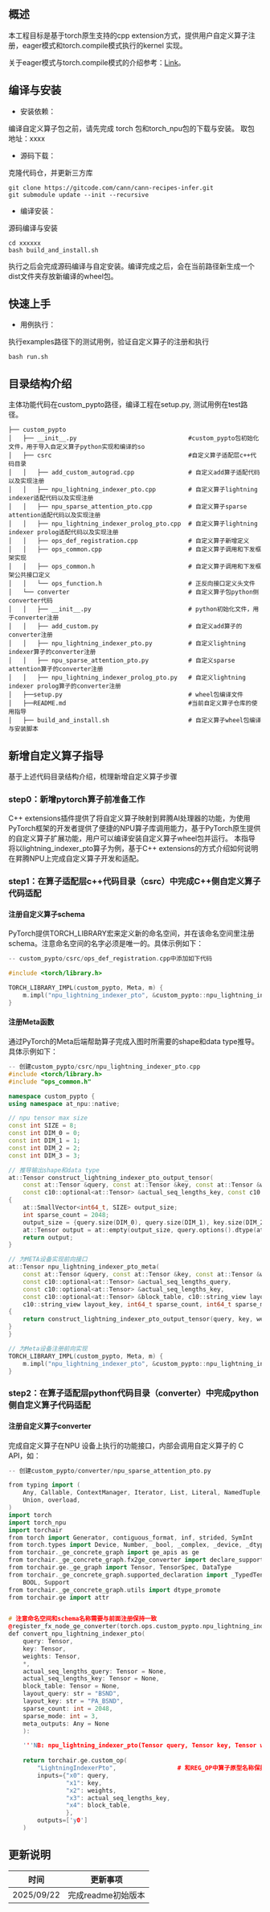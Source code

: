 ## 概述

本工程目标是基于torch原生支持的cpp extension方式，提供用户自定义算子注册，eager模式和torch.compile模式执行的kernel 实现。

关于eager模式与torch.compile模式的介绍参考：[Link](https://pytorch.org/get-started/pytorch-2.0)。


## 编译与安装

- 安装依赖：

编译自定义算子包之前，请先完成 torch 包和torch_npu包的下载与安装。 取包地址：xxxx

- 源码下载：

克隆代码仓，并更新三方库

```shell
git clone https://gitcode.com/cann/cann-recipes-infer.git
git submodule update --init --recursive
```

- 编译安装：

源码编译与安装

```shell
cd xxxxxx
bash build_and_install.sh
```

执行之后会完成源码编译与自定安装。编译完成之后，会在当前路径新生成一个dist文件夹存放新编译的wheel包。


## 快速上手

- 用例执行：

执行examples路径下的测试用例，验证自定义算子的注册和执行

```shell
bash run.sh
```


## 目录结构介绍

主体功能代码在custom_pypto路径，编译工程在setup.py, 测试用例在test路径。

```
├── custom_pypto
│   ├── __init__.py                               #custom_pypto包初始化文件，用于导入自定义算子python实现和编译的so
│   ├── csrc                                      #自定义算子适配层c++代码目录
│   │   ├── add_custom_autograd.cpp               # 自定义add算子适配代码以及实现注册
│   │   ├── npu_lightning_indexer_pto.cpp         # 自定义算子lightning indexer适配代码以及实现注册
│   │   ├── npu_sparse_attention_pto.cpp          # 自定义算子sparse attention适配代码以及实现注册
│   │   ├── npu_lightning_indexer_prolog_pto.cpp  # 自定义算子lightning indexer prolog适配代码以及实现注册
│   │   ├── ops_def_registration.cpp              # 自定义算子新增定义
│   │   ├── ops_common.cpp                        # 自定义算子调用和下发框架实现
│   │   ├── ops_common.h                          # 自定义算子调用和下发框架公共接口定义
│   │   └── ops_function.h                        # 正反向接口定义头文件
│   └── converter                                 # 自定义算子包python侧converter代码
│   │   ├── __init__.py                           # python初始化文件，用于converter注册
│   │   ├── add_custom.py                         # 自定义add算子的converter注册
│   │   ├── npu_lightning_indexer_pto.py          # 自定义lightning indexer算子的converter注册
│   │   ├── npu_sparse_attention_pto.py           # 自定义sparse attention算子的converter注册
│   │   ├── npu_lightning_indexer_prolog_pto.py   # 自定义lightning indexer prolog算子的converter注册
│   ├──setup.py                                   # wheel包编译文件
│   ├──README.md                                  #当前自定义算子仓库的使用指导
│   ├── build_and_install.sh                      # 自定义算子wheel包编译与安装脚本
```


## 新增自定义算子指导

基于上述代码目录结构介绍，梳理新增自定义算子步骤

### step0：新增pytorch算子前准备工作

C++ extensions插件提供了将自定义算子映射到昇腾AI处理器的功能，为使用PyTorch框架的开发者提供了便捷的NPU算子库调用能力，基于PyTorch原生提供的自定义算子扩展功能，用户可以编译安装自定义算子wheel包并运行。
本指导将以lightning_indexer_pto算子为例，基于C++ extensions的方式介绍如何说明在昇腾NPU上完成自定义算子开发和适配。

### step1：在算子适配层c++代码目录（csrc）中完成C++侧自定义算子代码适配

#### 注册自定义算子schema
PyTorch提供TORCH_LIBRARY宏来定义新的命名空间，并在该命名空间里注册schema。注意命名空间的名字必须是唯一的。具体示例如下：
```cpp 
-- custom_pypto/csrc/ops_def_registration.cpp中添加如下代码

#include <torch/library.h>

TORCH_LIBRARY_IMPL(custom_pypto, Meta, m) {
    m.impl("npu_lightning_indexer_pto", &custom_pypto::npu_lightning_indexer_pto_meta);
}
```

#### 注册Meta函数
通过PyTorch的Meta后端帮助算子完成入图时所需要的shape和data type推导。具体示例如下：
```cpp 
-- 创建custom_pypto/csrc/npu_lightning_indexer_pto.cpp
#include <torch/library.h>
#include "ops_common.h"

namespace custom_pypto {
using namespace at_npu::native;

// npu tensor max size
const int SIZE = 8;
const int DIM_0 = 0;
const int DIM_1 = 1;
const int DIM_2 = 2;
const int DIM_3 = 3;

// 推导输出shape和data type
at::Tensor construct_lightning_indexer_pto_output_tensor(
    const at::Tensor &query, const at::Tensor &key, const at::Tensor &weights, 
    const c10::optional<at::Tensor> &actual_seq_lengths_key, const c10::optional<at::Tensor> &block_table)
{
    at::SmallVector<int64_t, SIZE> output_size;
    int sparse_count = 2048;
    output_size = {query.size(DIM_0), query.size(DIM_1), key.size(DIM_2), sparse_count}; // BSND
    at::Tensor output = at::empty(output_size, query.options().dtype(at::kInt));
    return output;
}

// 为META设备实现前向接口
at::Tensor npu_lightning_indexer_pto_meta(
    const at::Tensor &query, const at::Tensor &key, const at::Tensor &weights,
    const c10::optional<at::Tensor> &actual_seq_lengths_query,
    const c10::optional<at::Tensor> &actual_seq_lengths_key,
    const c10::optional<at::Tensor> &block_table, c10::string_view layout_query,
    c10::string_view layout_key, int64_t sparse_count, int64_t sparse_mode)
{
    return construct_lightning_indexer_pto_output_tensor(query, key, weights, actual_seq_lengths_key, block_table);
}
}

// 为Meta设备注册前向实现
TORCH_LIBRARY_IMPL(custom_pypto, Meta, m) {
    m.impl("npu_lightning_indexer_pto", &custom_pypto::npu_lightning_indexer_pto_meta);
}

```

### step2：在算子适配层python代码目录（converter）中完成python侧自定义算子代码适配
#### 注册自定义算子converter

完成自定义算子在NPU 设备上执行的功能接口，内部会调用自定义算子的 C API，如：
```cpp
-- 创建custom_pypto/converter/npu_sparse_attention_pto.py

from typing import (
    Any, Callable, ContextManager, Iterator, List, Literal, NamedTuple, Optional, Sequence, Tuple, TypeVar,
    Union, overload,
)
import torch
import torch_npu
import torchair
from torch import Generator, contiguous_format, inf, strided, SymInt
from torch.types import Device, Number, _bool, _complex, _device, _dtype, _float, _int, _layout, _qscheme, _size
from torchair._ge_concrete_graph import ge_apis as ge
from torchair._ge_concrete_graph.fx2ge_converter import declare_supported, register_fx_node_ge_converter
from torchair.ge._ge_graph import Tensor, TensorSpec, DataType
from torchair._ge_concrete_graph.supported_declaration import _TypedTensor, F32, F16, F64, I32, I16, I64, I8, U8, \
    BOOL, Support
from torchair._ge_concrete_graph.utils import dtype_promote
from torchair.ge import attr


# 注意命名空间和schema名称需要与前面注册保持一致
@register_fx_node_ge_converter(torch.ops.custom_pypto.npu_lightning_indexer_pto.default)
def convert_npu_lightning_indexer_pto(
    query: Tensor,
    key: Tensor,
    weights: Tensor,
    *,
    actual_seq_lengths_query: Tensor = None,
    actual_seq_lengths_key: Tensor = None,
    block_table: Tensor = None,
    layout_query: str = "BSND",
    layout_key: str = "PA_BSND",
    sparse_count: int = 2048,
    sparse_mode: int = 3,
    meta_outputs: Any = None
    ):

    '''NB: npu_lightning_indexer_pto(Tensor query, Tensor key, Tensor weights, Tensor actual_seq_lengths_key, *, Tensor? block_table=None) -> Tensor'''
    
    return torchair.ge.custom_op(
        "LightningIndexerPto",                 # 和REG_OP中算子原型名称保持一致，例如AddCustom
        inputs={"x0": query,                   
                "x1": key,
                "x2": weights,
                "x3": actual_seq_lengths_key,
                "x4": block_table,
                },
        outputs=['y0']
    )
```


## 更新说明

| 时间       | 更新事项     |
| ---------- | ------------ |
| 2025/09/22 | 完成readme初始版本 |
